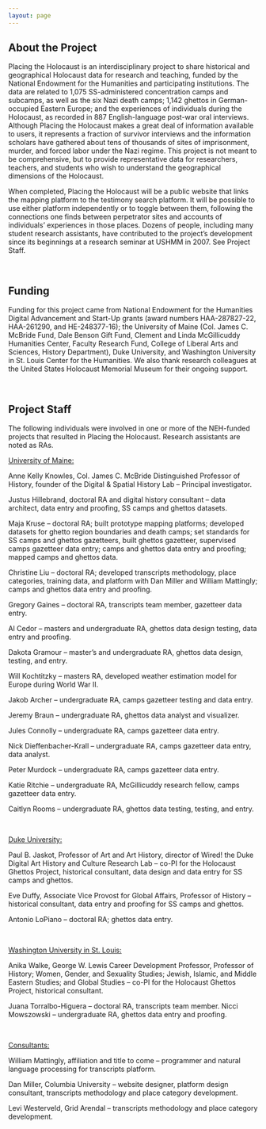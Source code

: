 ```yaml
---
layout: page
---
```


<div class="about-content">
    <div class="about-section">

<h2>About the Project</h2>

Placing the Holocaust is an interdisciplinary project to share historical and geographical Holocaust data for research and teaching, funded by the National Endowment for the Humanities and participating institutions. The data are related to 1,075 SS-administered concentration camps and subcamps, as well as the six Nazi death camps; 1,142 ghettos in German-occupied Eastern Europe; and the experiences of individuals during the Holocaust, as recorded in 887 English-language post-war oral interviews. Although Placing the Holocaust makes a great deal of information available to users, it represents a fraction of survivor interviews and the information scholars have gathered about tens of thousands of sites of imprisonment, murder, and forced labor under the Nazi regime. This project is not meant to be comprehensive, but to provide representative data for researchers, teachers, and students who wish to understand the geographical dimensions of the Holocaust.  

When completed, Placing the Holocaust will be a public website that links the mapping platform to the testimony search platform. It will be possible to use either platform independently or to toggle between them, following the connections one finds between perpetrator sites and accounts of individuals’ experiences in those places. 
Dozens of people, including many student research assistants, have contributed to the project’s development since its beginnings at a research seminar at USHMM in 2007. See Project Staff. 

<br>


<h2>Funding</h2>

Funding for this project came from National Endowment for the Humanities Digital Advancement and Start-Up grants (award numbers HAA-287827-22, HAA-261290, and HE-248377-16); the University of Maine (Col. James C. McBride Fund, Dale Benson Gift Fund, Clement and Linda McGillicuddy Humanities Center, Faculty Research Fund, College of Liberal Arts and Sciences, History Department), Duke University, and Washington University in St. Louis Center for the Humanities. We also thank research colleagues at the United States Holocaust Memorial Museum for their ongoing support.

<br>


<h2>Project Staff</h2>

The following individuals were involved in one or more of the NEH-funded projects that resulted in Placing the Holocaust. Research assistants are noted as RAs.


<u>University of Maine:</u>

Anne Kelly Knowles, Col. James C. McBride Distinguished Professor of History, founder of the Digital & Spatial History Lab – Principal investigator.  

Justus Hillebrand, doctoral RA and digital history consultant – data architect, data entry and proofing, SS camps and ghettos datasets.  

Maja Kruse – doctoral RA; built prototype mapping platforms; developed datasets for ghetto region boundaries and death camps; set standards for SS camps and ghettos gazetteers, built ghettos gazetteer, supervised camps gazetteer data entry; camps and ghettos data entry and proofing; mapped camps and ghettos data.  

Christine Liu – doctoral RA; developed transcripts methodology, place categories, training data, and platform with Dan Miller and William Mattingly; camps and ghettos data entry and proofing.  

Gregory Gaines – doctoral RA, transcripts team member, gazetteer data entry.  

Al Cedor – masters and undergraduate RA, ghettos data design testing, data entry and proofing.  

Dakota Gramour – master’s and undergraduate RA, ghettos data design, testing, and entry.  

Will Kochtitzky – masters RA, developed weather estimation model for Europe during World War II. 

Jakob Archer – undergraduate RA, camps gazetteer testing and data entry.  

Jeremy Braun – undergraduate RA, ghettos data analyst and visualizer.  

Jules Connolly – undergraduate RA, camps gazetteer data entry.  

Nick Dieffenbacher-Krall – undergraduate RA, camps gazetteer data entry, data analyst.  

Peter Murdock – undergraduate RA, camps gazetteer data entry.  

Katie Ritchie – undergraduate RA, McGillicuddy research fellow, camps gazetteer data entry.  

Caitlyn Rooms – undergraduate RA, ghettos data testing, testing, and entry.  

<br>


<u>Duke University:</u>  

Paul B. Jaskot, Professor of Art and Art History, director of Wired! the Duke Digital Art History and Culture Research Lab – co-PI for the Holocaust Ghettos Project, historical consultant, data design and data entry for SS camps and ghettos.  

Eve Duffy, Associate Vice Provost for Global Affairs, Professor of History – historical consultant, data entry and proofing for SS camps and ghettos.  

Antonio LoPiano – doctoral RA; ghettos data entry.  

<br>


<u>Washington University in St. Louis:</u>  

Anika Walke, George W. Lewis Career Development Professor, Professor of History; Women, Gender, and Sexuality Studies; Jewish, Islamic, and Middle Eastern Studies; and Global Studies – co-PI for the Holocaust Ghettos Project, historical consultant.  

Juana Torralbo-Higuera – doctoral RA, transcripts team member.
Nicci Mowszowski – undergraduate RA, ghettos data entry and proofing.  

<br>

<u>Consultants:</u>  

William Mattingly, affiliation and title to come – programmer and natural language processing for transcripts platform.  

Dan Miller, Columbia University – website designer, platform design consultant, transcripts methodology and place category development.  

Levi Westerveld, Grid Arendal – transcripts methodology and place category development.




</div>
</div>
